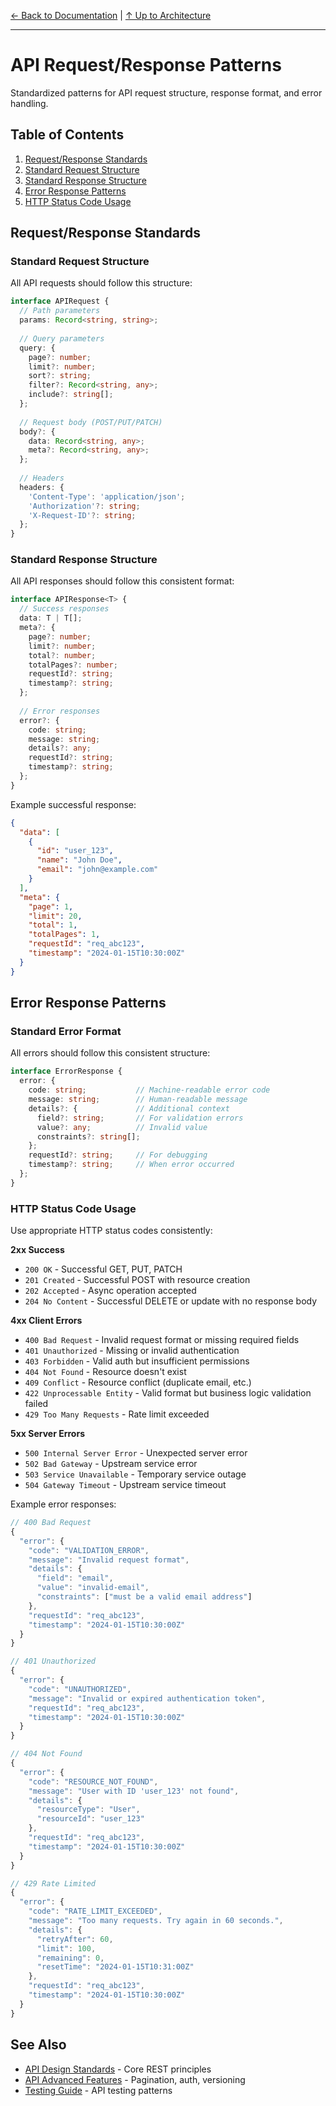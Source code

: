 [← Back to Documentation](../../README.md) | [↑ Up to Architecture](../README.md)

---

# API Request/Response Patterns

Standardized patterns for API request structure, response format, and error handling.

## Table of Contents

1. [Request/Response Standards](#requestresponse-standards)
2. [Standard Request Structure](#standard-request-structure)
3. [Standard Response Structure](#standard-response-structure)
4. [Error Response Patterns](#error-response-patterns)
5. [HTTP Status Code Usage](#http-status-code-usage)

## Request/Response Standards

### Standard Request Structure

All API requests should follow this structure:

```typescript
interface APIRequest {
  // Path parameters
  params: Record<string, string>;
  
  // Query parameters
  query: {
    page?: number;
    limit?: number;
    sort?: string;
    filter?: Record<string, any>;
    include?: string[];
  };
  
  // Request body (POST/PUT/PATCH)
  body?: {
    data: Record<string, any>;
    meta?: Record<string, any>;
  };
  
  // Headers
  headers: {
    'Content-Type': 'application/json';
    'Authorization'?: string;
    'X-Request-ID'?: string;
  };
}
```

### Standard Response Structure

All API responses should follow this consistent format:

```typescript
interface APIResponse<T> {
  // Success responses
  data: T | T[];
  meta?: {
    page?: number;
    limit?: number;
    total?: number;
    totalPages?: number;
    requestId?: string;
    timestamp?: string;
  };
  
  // Error responses
  error?: {
    code: string;
    message: string;
    details?: any;
    requestId?: string;
    timestamp?: string;
  };
}
```

Example successful response:

```json
{
  "data": [
    {
      "id": "user_123",
      "name": "John Doe",
      "email": "john@example.com"
    }
  ],
  "meta": {
    "page": 1,
    "limit": 20,
    "total": 1,
    "totalPages": 1,
    "requestId": "req_abc123",
    "timestamp": "2024-01-15T10:30:00Z"
  }
}
```

## Error Response Patterns

### Standard Error Format

All errors should follow this consistent structure:

```typescript
interface ErrorResponse {
  error: {
    code: string;           // Machine-readable error code
    message: string;        // Human-readable message
    details?: {             // Additional context
      field?: string;       // For validation errors
      value?: any;          // Invalid value
      constraints?: string[];
    };
    requestId?: string;     // For debugging
    timestamp?: string;     // When error occurred
  };
}
```

### HTTP Status Code Usage

Use appropriate HTTP status codes consistently:

**2xx Success**
- `200 OK` - Successful GET, PUT, PATCH
- `201 Created` - Successful POST with resource creation
- `202 Accepted` - Async operation accepted
- `204 No Content` - Successful DELETE or update with no response body

**4xx Client Errors**
- `400 Bad Request` - Invalid request format or missing required fields
- `401 Unauthorized` - Missing or invalid authentication
- `403 Forbidden` - Valid auth but insufficient permissions
- `404 Not Found` - Resource doesn't exist
- `409 Conflict` - Resource conflict (duplicate email, etc.)
- `422 Unprocessable Entity` - Valid format but business logic validation failed
- `429 Too Many Requests` - Rate limit exceeded

**5xx Server Errors**
- `500 Internal Server Error` - Unexpected server error
- `502 Bad Gateway` - Upstream service error
- `503 Service Unavailable` - Temporary service outage
- `504 Gateway Timeout` - Upstream service timeout

Example error responses:

```typescript
// 400 Bad Request
{
  "error": {
    "code": "VALIDATION_ERROR",
    "message": "Invalid request format",
    "details": {
      "field": "email",
      "value": "invalid-email",
      "constraints": ["must be a valid email address"]
    },
    "requestId": "req_abc123",
    "timestamp": "2024-01-15T10:30:00Z"
  }
}

// 401 Unauthorized
{
  "error": {
    "code": "UNAUTHORIZED",
    "message": "Invalid or expired authentication token",
    "requestId": "req_abc123",
    "timestamp": "2024-01-15T10:30:00Z"
  }
}

// 404 Not Found
{
  "error": {
    "code": "RESOURCE_NOT_FOUND",
    "message": "User with ID 'user_123' not found",
    "details": {
      "resourceType": "User",
      "resourceId": "user_123"
    },
    "requestId": "req_abc123",
    "timestamp": "2024-01-15T10:30:00Z"
  }
}

// 429 Rate Limited
{
  "error": {
    "code": "RATE_LIMIT_EXCEEDED",
    "message": "Too many requests. Try again in 60 seconds.",
    "details": {
      "retryAfter": 60,
      "limit": 100,
      "remaining": 0,
      "resetTime": "2024-01-15T10:31:00Z"
    },
    "requestId": "req_abc123",
    "timestamp": "2024-01-15T10:30:00Z"
  }
}
```

## See Also

- [API Design Standards](api-design-standards.md) - Core REST principles
- [API Advanced Features](api-advanced-features.md) - Pagination, auth, versioning
- [Testing Guide](../../guides/testing/comprehensive-testing-guide.md) - API testing patterns